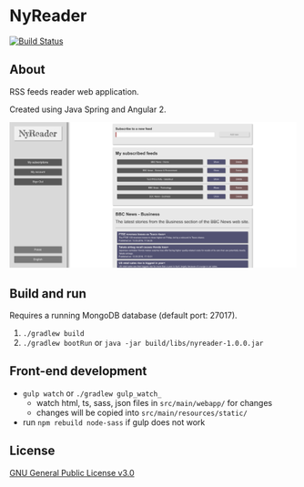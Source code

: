 # NyReader
[![Build Status](https://travis-ci.org/DudaKamil/nyreader.svg?branch=master)](https://travis-ci.org/DudaKamil/nyreader)

## About
RSS feeds reader web application.

Created using Java Spring and Angular 2.

![demo](/img/demo.png)

## Build and run
Requires a running MongoDB database (default port: 27017).

1. `./gradlew build`
2. `./gradlew bootRun` or `java -jar build/libs/nyreader-1.0.0.jar`

## Front-end development
* `gulp watch` or `./gradlew gulp_watch_`
    - watch html, ts, sass, json files in `src/main/webapp/` for changes
    - changes will be copied into `src/main/resources/static/`
* run `npm rebuild node-sass` if gulp does not work

## License
[GNU General Public License v3.0](/LICENSE.md)
